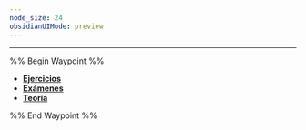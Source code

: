 ```yaml
---
node_size: 24
obsidianUIMode: preview
---
```

---
%% Begin Waypoint %%
- **[Ejercicios](./Ejercicios/Ejercicios.md)**
- **[Exámenes](./Ex%C3%A1menes/Ex%C3%A1menes.md)**
- **[Teoría](./Teor%C3%ADa/Teor%C3%ADa.md)**

%% End Waypoint %%